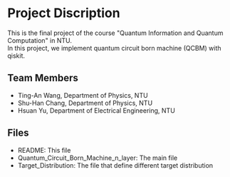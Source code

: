 # Project Discription

This is the final project of the course "Quantum Information and Quantum Computation" in NTU.  
In this project, we implement quantum circuit born machine (QCBM) with qiskit.

## Team Members
- Ting-An Wang, Department of Physics, NTU 
- Shu-Han Chang, Department of Physics, NTU
- Hsuan Yu, Department of Electrical Engineering, NTU

## Files
- 	README:                                 This file
- 	Quantum_Circuit_Born_Machine_n_layer: 	The main file
- 	Target_Distribution: 			          		The file that define different target distribution
